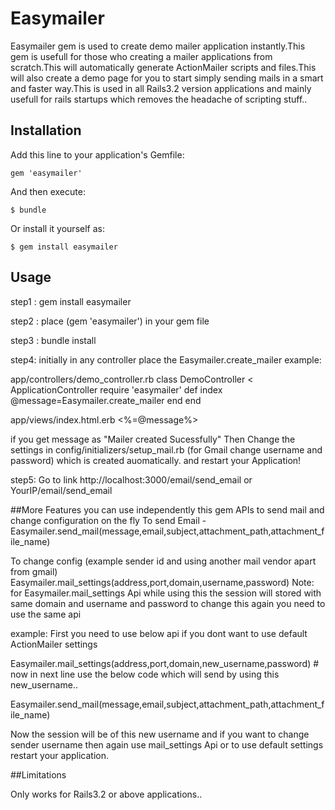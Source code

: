 # Easymailer

Easymailer gem is used to create demo mailer application instantly.This gem is usefull for those who creating a mailer 
applications from scratch.This will automatically generate ActionMailer scripts and files.This will also create a demo 
page for you to start simply sending mails in a smart and faster way.This is used in all Rails3.2 version applications 
and mainly usefull for rails startups which removes the headache of scripting stuff..

## Installation

Add this line to your application's Gemfile:

    gem 'easymailer'

And then execute:

    $ bundle

Or install it yourself as:

    $ gem install easymailer

## Usage

step1 :
gem install easymailer

step2 :
place (gem 'easymailer') in your gem file

step3 :
bundle install

step4:
initially in any controller place the Easymailer.create_mailer
 example:

app/controllers/demo_controller.rb
class DemoController < ApplicationController
  require 'easymailer'
  def index
    @message=Easymailer.create_mailer
  end
end

app/views/index.html.erb
<%=@message%>

if you get message as "Mailer created Sucessfully" Then Change the settings in config/initializers/setup_mail.rb
(for Gmail change username and password) which is created auomatically.
and restart your Application!

step5:
Go to link http://localhost:3000/email/send_email or YourIP/email/send_email

##More Features
you can use independently this gem APIs to send mail and change configuration on the fly
To send Email -
Easymailer.send_mail(message,email,subject,attachment_path,attachment_file_name)

To change config (example sender id and using another mail vendor apart from gmail)
Easymailer.mail_settings(address,port,domain,username,password)
Note: for Easymailer.mail_settings Api while using this the session will stored with same domain and username and 
password to change this again you need to use the same api

example:
First you need to use below api if you dont want to use default ActionMailer settings

Easymailer.mail_settings(address,port,domain,new_username,password) # now in next line use the below code which will 
send by using this new_username..

Easymailer.send_mail(message,email,subject,attachment_path,attachment_file_name)

Now the session will be of this new username and if you want to change sender username then again use mail_settings Api or to use default settings restart your application.

          
##Limitations

Only works for Rails3.2 or above applications..
